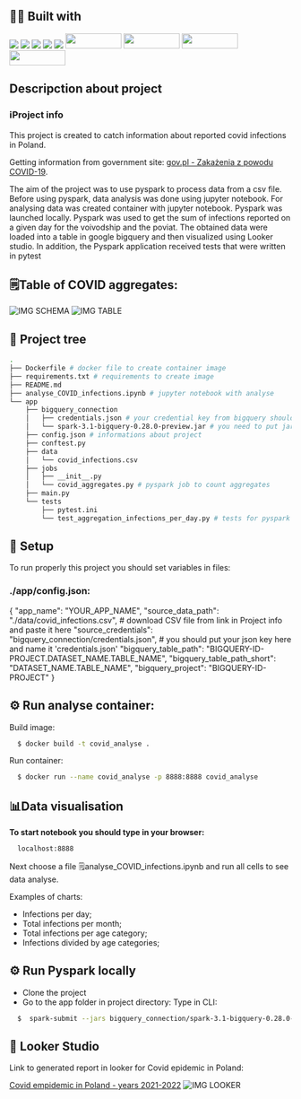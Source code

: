 ## 👨‍💻 Built with
<img src="https://img.shields.io/badge/Python-FFD43B?style=for-the-badge&logo=python&logoColor=blue" /> <img src="https://img.shields.io/badge/Docker-2CA5E0?style=for-the-badge&logo=docker&logoColor=white"/> <img src="https://img.shields.io/badge/Jupyter-F37626.svg?&style=for-the-badge&logo=Jupyter&logoColor=white" /> <img src="https://img.shields.io/badge/Pandas-2C2D72?style=for-the-badge&logo=pandas&logoColor=white" /> <img src="https://img.shields.io/badge/Numpy-777BB4?style=for-the-badge&logo=numpy&logoColor=white" /> 
<img src="https://miro.medium.com/max/1400/1*5C4UQznqEiN3D6Xutlgwlg.png" width="100" height="27,5" />
<img src="https://cdn-images-1.medium.com/max/1000/1*-7Ro7fO__wwWz0iL9tucHQ.png" width="100" height="27,5" />
<img src="https://www.devagroup.pl/blog/wp-content/uploads/2022/10/logo-Google-Looker-Studio.png" width="100" height="27,5" />
<img src="https://www.scitylana.com/wp-content/uploads/2019/01/Hello-BigQuery.png" width="100" height="27,5" />

##  Descripction about project

### ℹ️Project info

This project is created to catch information about reported covid infections in Poland. 

Getting information from government site: [gov.pl - Zakażenia z powodu COVID-19](https://dane.gov.pl/pl/dataset/2582/resource/41901/table).

The aim of the project was to use pyspark to process data from a csv file.
Before using pyspark, data analysis was done using jupyter notebook.
For analysing data was created container with jupyter notebook.
Pyspark was launched locally. 
Pyspark was used to get the sum of infections reported on a given day for the voivodship and the poviat.
The obtained data were loaded into a table in google bigquery and then visualized using Looker studio.
In addition, the Pyspark application received tests that were written in pytest

## 🗒️Table of COVID aggregates:
![IMG SCHEMA](https://i.ibb.co/jHQb0xN/Zrzut-ekranu-2023-02-19-o-23-33-31.png)
![IMG TABLE](https://i.ibb.co/0htdfYv/Zrzut-ekranu-2023-02-19-o-23-32-13.png)

## 🌲 Project tree
```bash
.
├── Dockerfile # docker file to create container image
├── requirements.txt # requirements to create image
├── README.md
├── analyse_COVID_infections.ipynb # jupyter notebook with analyse
└── app
    ├── bigquery_connection
    │   ├── credentials.json # your credential key from bigquery should be here
    │   └── spark-3.1-bigquery-0.28.0-preview.jar # you need to put jar file here
    ├── config.json # informations about project
    ├── conftest.py
    ├── data
    │   └── covid_infections.csv
    ├── jobs
    │   ├── __init__.py
    │   └── covid_aggregates.py # pyspark job to count aggregates
    ├── main.py
    └── tests
        ├── pytest.ini
        └── test_aggregation_infections_per_day.py # tests for pyspark application

```
## 🔑 Setup 

To run properly this project you should set variables in files: 
### ./app/config.json:
{
  "app_name": "YOUR_APP_NAME",
  "source_data_path": "./data/covid_infections.csv", # download CSV file from link in Project info and paste it here
  "source_credentials": "bigquery_connection/credentials.json", # you should put your json key here and name it 'credentials.json'
  "bigquery_table_path": "BIGQUERY-ID-PROJECT.DATASET_NAME.TABLE_NAME",
  "bigquery_table_path_short": "DATASET_NAME.TABLE_NAME",
  "bigquery_project": "BIGQUERY-ID-PROJECT"
}

## ⚙️ Run analyse container:

Build image:
```bash
  $ docker build -t covid_analyse .
```

Run container:
```bash
  $ docker run --name covid_analyse -p 8888:8888 covid_analyse
```

##  📊Data visualisation
**To start notebook you should type in your browser:**
```bash
  localhost:8888
```

Next choose a file 🗒️analyse_COVID_infections.ipynb and run all cells to see data analyse.

Examples of charts:
- Infections per day;
- Total infections per month;
- Total infections per age category;
- Infections divided by age categories;


## ⚙️ Run Pyspark locally
- Clone the project
- Go to the app folder in project directory:
Type in CLI:
```bash
  $  spark-submit --jars bigquery_connection/spark-3.1-bigquery-0.28.0-preview.jar --files config.json main.py --job covid_aggregates
```

## 🔎 Looker Studio
Link to generated report in looker for Covid epidemic in Poland:

[Covid empidemic in Poland - years 2021-2022](https://lookerstudio.google.com/reporting/ba55e7ec-a025-42a7-b499-580fad4a57c7)
![IMG LOOKER](https://i.ibb.co/B37g8gm/Zrzut-ekranu-2023-02-19-o-22-57-13.png)